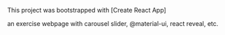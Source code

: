 This project was bootstrapped with [Create React App]

an exercise webpage with carousel slider, @material-ui, react reveal, etc.